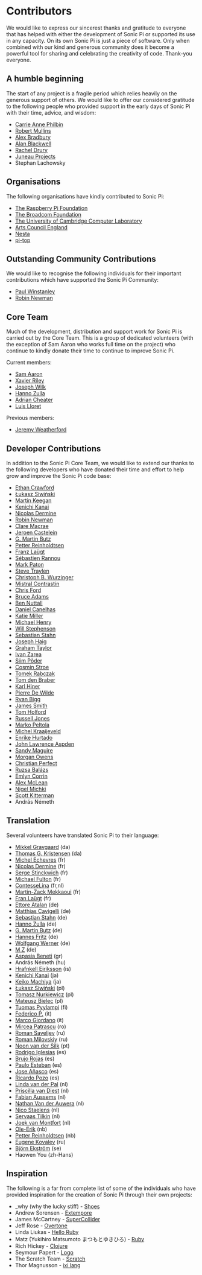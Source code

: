 # Contributors

We would like to express our sincerest thanks and gratitude to everyone
that has helped with either the development of Sonic Pi or supported its
use in any capacity. On its own Sonic Pi is just a piece of
software. Only when combined with our kind and generous community does
it become a powerful tool for sharing and celebrating the creativity of
code. Thank-you everyone.


## A humble beginning 

The start of any project is a fragile period which relies heavily on the
generous support of others. We would like to offer our considered
gratitude to the following people who provided support in the early days
of Sonic Pi with their time, advice, and wisdom:

* [Carrie Anne Philbin](https://twitter.com/missphilbin)
* [Robert Mullins](http://www.cl.cam.ac.uk/~rdm34/)
* [Alex Bradbury](https://twitter.com/asbradbury)
* [Alan Blackwell](http://www.cl.cam.ac.uk/~afb21/)
* [Rachel Drury](https://twitter.com/Rachel_Drury)
* [Juneau Projects](http://www.juneauprojects.co.uk)
* Stephan Lachowsky


## Organisations

The following organisations have kindly contributed to Sonic Pi:

* [The Raspberry Pi Foundation](http://www.raspberrypi.org)
* [The Broadcom Foundation](http://www.broadcomfoundation.org)
* [The University of Cambridge Computer Laboratory](http://www.cl.cam.ac.uk)
* [Arts Council England](http://www.artscouncil.org.uk)
* [Nesta](http://www.nesta.org.uk)
* [pi-top](https://pi-top.com)


## Outstanding Community Contributions

We would like to recognise the following individuals for their important
contributions which have supported the Sonic Pi Community:

* [Paul Winstanley](https://twitter.com/SCCMentor)
* [Robin Newman](https://twitter.com/rbnman)


## Core Team

Much of the development, distribution and support work for Sonic Pi is
carried out by the Core Team. This is a group of dedicated volunteers
(with the exception of Sam Aaron who works full time on the project) who
continue to kindly donate their time to continue to improve Sonic Pi.

Current members: 
* [Sam Aaron](https://github.com/samaaron)
* [Xavier Riley](https://github.com/xavriley)
* [Joseph Wilk](https://github.com/josephwilk)
* [Hanno Zulla](https://github.com/hzulla)
* [Adrian Cheater](https://github.com/factoid)
* [Luis Lloret](https://github.com/llloret/)

Previous members: 
* [Jeremy Weatherford](https://github.com/jweather)


## Developer Contributions

In addition to the Sonic Pi Core Team, we would like to extend our
thanks to the following developers who have donated their time and
effort to help grow and improve the Sonic Pi code base:

* [Ethan Crawford](https://github.com/ethancrawford)
* [Łukasz Siwiński](https://github.com/hopbit)
* [Martin Keegan](https://github.com/mk270)
* [Kenichi Kanai](https://github.com/kn1kn1)
* [Nicolas Dermine](https://github.com/nicoder)
* [Robin Newman](https://github.com/rbnpi)
* [Clare Macrae](https://github.com/claremacrae)
* [Jeroen Castelein](https://github.com/JeroennC)
* [G. Martin Butz](https://github.com/mbutz)
* [Petter Reinholdtsen](https://github.com/petterreinholdtsen)
* [Franz Laügt](https://github.com/znarf94)
* [Sébastien Rannou](https://github.com/aimxhaisse)
* [Mark Paton](https://github.com/frobby)
* [Steve Traylen](https://github.com/traylenator)
* [Christoph B. Wurzinger](https://github.com/chbw)
* [Mistral Contrastin](https://github.com/madgen)
* [Chris Ford](https://github.com/ctford)
* [Bruce Adams](https://github.com/bruceadams)
* [Ben Nuttall](https://github.com/bennuttall)
* [Daniel Canelhas](https://github.com/dcanelhas)
* [Katie Miller](https://github.com/codemiller)
* [Michael Henry](https://github.com/neoCrimeLabs)
* [Will Stephenson](https://github.com/wstephenson)
* [Sebastian Stahn](https://github.com/stahnirockt)
* [Joseph Haig](https://github.com/jrmhaig)
* [Graham Taylor](https://github.com/vinnievg)
* [Ivan Zarea](https://github.com/minivan)
* [Siim Põder](https://github.com/windo)
* [Cosmin Stroe](https://github.com/cstroe)
* [Tomek Rabczak](https://github.com/tomekr)
* [Tom den Braber](https://github.com/tomdenbraber)
* [Karl Hiner](https://github.com/khiner)
* [Pierre De Wilde](https://github.com/pierredewilde)
* [Ryan Bigg](https://github.com/radar)
* [James Smith](https://github.com/Nanomancer)
* [Tom Holford](https://github.com/tomholford)
* [Russell Jones](https://github.com/Russell-Jones)
* [Marko Peltola](https://github.com/markopeltola)
* [Michel Kraaijeveld](https://github.com/LandDragoon)
* [Enrike Hurtado](https://github.com/enrike)
* [John Lawrence Aspden](https://github.com/johnlawrenceaspden)
* [Sandy Maguire](https://github.com/isovector)
* [Morgan Owens](https://github.com/equiamos)
* [Christian Perfect](https://github.com/christianp)
* [Ruzsa Balázs](https://github.com/cellux)
* [Emlyn Corrin](https://github.com/emlyn)
* [Alex McLean](https://github.com/yaxu)
* [Nigel Michki](https://github.com/nigeil)
* [Scott Kitterman](https://github.com/kitterma)
* András Németh


## Translation

Several volunteers have translated Sonic Pi to their language:

* [Mikkel Gravgaard](https://github.com/grav) (da)
* [Thomas G. Kristensen](https://github.com/tgk) (da)
* [Michel Echevres](https://github.com/echevresm) (fr)
* [Nicolas Dermine](https://github.com/nicoder) (fr)
* [Serge Stinckwich](https://github.com/SergeStinckwich) (fr)
* [Michael Fulton](https://github.com/fultonms) (fr)
* [ContesseLina](https://github.com/ContesseLina) (fr,nl)
* [Martin-Zack Mekkaoui](https://github.com/mekza) (fr)
* [Fran Laügt](https://github.com/znarf94) (fr)
* [Ettore Atalan](https://github.com/Atalanttore) (de)
* [Matthias Cavigelli](https://github.com/mcavigelli) (de)
* [Sebastian Stahn](https://github.com/stahnirockt) (de)
* [Hanno Zulla](https://github.com/hzulla) (de)
* [G. Martin Butz](https://github.com/mbutz) (de)
* [Hannes Fritz](https://github.com/hztirf) (de)
* [Wolfgang Werner](https://github.com/wwerner) (de)
* [M Z](https://github.com/st01c) (de)
* [Aspasia Beneti](https://github.com/aspasia) (gr)
* András Németh (hu)
* [Hrafnkell Eiríksson](https://github.com/hrafnkelle) (is)
* [Kenichi Kanai](https://github.com/kn1kn1) (ja)
* [Keiko Machiya](https://github.com/keikomachiya) (ja)
* [Łukasz Siwiński](https://github.com/hopbit) (pl)
* [Tomasz Nurkiewicz](https://github.com/nurkiewicz) (pl)
* [Mateusz Bielec](https://github.com/mbie) (pl)
* [Tuomas Pyylampi](https://hosted.weblate.org/user/twumpy/) (fi)
* [Federico P.](https://github.com/federico-pepe) (it)
* [Marco Giordano](https://github.com/marco-giordano) (it)
* [Mircea Patrascu](https://github.com/mpatrascu) (ro)
* [Roman Saveljev](https://github.com/RomanSaveljev) (ru)
* [Roman Milovskiy](https://github.com/dcromster) (ru)
* [Noon van der Silk](https://github.com/SiIky) (pt)
* [Rodrigo Iglesias](https://github.com/Areidz) (es)
* [Brujo Rojas](https://github.com/brujo-rojas) (es)
* [Paulo Esteban](https://github.com/pauloesteban) (es)
* [Jose Añasco](https://github.com/merongivian) (es)
* [Ricardo Pozo](https://github.com/thraex41) (es)
* [Linda van der Pal](https://github.com/lvdpal) (nl)
* [Priscilla van Diest](https://twitter.com/PrisDiest) (nl)
* [Fabian Aussems](https://github.com/mozinator) (nl)
* [Nathan Van der Auwera](https://github.com/nathanvda) (nl)
* [Nico Staelens](https://hosted.weblate.org/user/nickstaelens/) (nl)
* [Servaas Tilkin](https://hosted.weblate.org/user/drgekko/) (nl)
* [Joek van Montfort](https://hosted.weblate.org/user/xotopia/) (nl)
* [Ole-Erik](https://hosted.weblate.org/user/oeyrvin/) (nb)
* [Petter Reinholdtsen](https://github.com/petterreinholdtsen) (nb)
* [Eugene Kovalev](https://github.com/wl8dr3) (ru)
* [Björn Ekström](https://github.com/bjornekstrom) (se)
* Haowen You (zh-Hans)


## Inspiration

The following is a far from complete list of some of the individuals who
have provided inspiration for the creation of Sonic Pi through their own
projects:

* _why (why the lucky stiff) - [Shoes](https://en.wikipedia.org/wiki/Shoes_(GUI_toolkit))
* Andrew Sorensen  - [Extempore](http://extempore.moso.com.au)
* James McCartney - [SuperCollider](http://supercollider.github.io)
* Jeff Rose - [Overtone](http://overtone.github.com)
* Linda Liukas - [Hello Ruby](http://www.helloruby.com/)
* Matz (Yukihiro Matsumoto まつもとゆきひろ) - [Ruby](ruby-lang.org)
* Rich Hickey - [Clojure](http://clojure.org)
* Seymour Papert - [Logo](https://en.wikipedia.org/wiki/Logo_(programming_language))
* The Scratch Team - [Scratch](https://scratch.mit.edu)
* Thor Magnusson - [ixi lang](http://www.ixi-audio.net/content/body_software_ixilang.html) 





